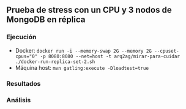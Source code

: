 ## Prueba de stress con un CPU y 3 nodos de MongoDB en réplica

### Ejecución

* Docker: `docker run -i --memory-swap 2G --memory 2G --cpuset-cpus="0" -p 8080:8080 --net=host -t arq2ag/mirar-para-cuidar ./docker-run-replica-set-2.sh`
* Máquina host: `mvn gatling:execute -Dloadtest=true`

### Resultados

### Análisis
